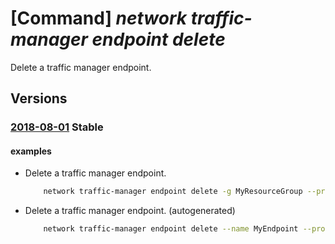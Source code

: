 # [Command] _network traffic-manager endpoint delete_

Delete a traffic manager endpoint.

## Versions

### [2018-08-01](/Resources/mgmt-plane/L3N1YnNjcmlwdGlvbnMve30vcmVzb3VyY2Vncm91cHMve30vcHJvdmlkZXJzL21pY3Jvc29mdC5uZXR3b3JrL3RyYWZmaWNtYW5hZ2VycHJvZmlsZXMve30ve30ve30=/2018-08-01.xml) **Stable**

<!-- mgmt-plane /subscriptions/{}/resourcegroups/{}/providers/microsoft.network/trafficmanagerprofiles/{}/{}/{} 2018-08-01 -->

#### examples

- Delete a traffic manager endpoint.
    ```bash
        network traffic-manager endpoint delete -g MyResourceGroup --profile-name MyTmProfile -n MyEndpoint --type azureEndpoints
    ```

- Delete a traffic manager endpoint. (autogenerated)
    ```bash
        network traffic-manager endpoint delete --name MyEndpoint --profile-name MyTmProfile --resource-group MyResourceGroup --subscription MySubscription --type azureEndpoints
    ```
